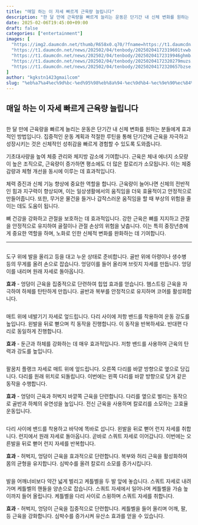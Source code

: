 ```yaml
---
title: "매일 하는 이 자세 빠르게 근육량 늘립니다"
description: "한 달 만에 근육량을 빠르게 늘리는 운동은 단기간 내 신체 변화를 원하는 분들에게 효과적인 방법입니다. 집중적인 운동 계획과 적절한 루틴을 통해 단기간에 근육을 자극하고 성장시키는 것은 신체적인 성취감을 빠르게 경험할 수 있도록 도와줍니다."
date: 2025-02-06T19:45:00+09:00
draft: false
categories: ["entertainment"]
images: [
  "https://img2.daumcdn.net/thumb/R658x0.q70/?fname=https://t1.daumcdn.net/news/202502/04/tenbody/20250204172319272idrp.jpg"
  "https://t1.daumcdn.net/news/202502/04/tenbody/20250204172319601tvwb.gif"
  "https://t1.daumcdn.net/news/202502/04/tenbody/20250204172319946ghmb.gif"
  "https://t1.daumcdn.net/news/202502/04/tenbody/20250204172320279muzs.gif"
  "https://t1.daumcdn.net/news/202502/04/tenbody/20250204172320657bzse.gif"
]
author: "kgkstn1423gmailcom"
slug: "%eb%a7%a4%ec%9d%bc-%ed%95%98%eb%8a%94-%ec%9d%b4-%ec%9e%90%ec%84%b8-%eb%b9%a0%eb%a5%b4%ea%b2%8c-%ea%b7%bc%ec%9c%a1%eb%9f%89-%eb%8a%98%eb%a6%bd%eb%8b%88%eb%8b%a4"
---
```


<h2 >매일 하는 이 자세 빠르게 근육량 늘립니다</h2> <figure ><img src="https://img2.daumcdn.net/thumb/R658x0.q70/?fname=https://t1.daumcdn.net/news/202502/04/tenbody/20250204172319272idrp.jpg" alt=""/></figure> <p>한 달 만에 근육량을 빠르게 늘리는 운동은 단기간 내 신체 변화를 원하는 분들에게 효과적인 방법입니다. 집중적인 운동 계획과 적절한 루틴을 통해 단기간에 근육을 자극하고 성장시키는 것은 신체적인 성취감을 빠르게 경험할 수 있도록 도와줍니다.</p> <p>기초대사량을 높여 체중 관리와 체지방 감소에 기여합니다. 근육은 체내 에너지 소모량이 높은 조직으로, 근육량이 증가하면 평소에도 더 많은 칼로리가 소모됩니다. 이는 체중 감량과 체형 개선을 동시에 이루는 데 효과적입니다.</p> <p>체력 증진과 신체 기능 향상에 중요한 역할을 합니다. 근육량이 늘어나면 신체의 전반적인 힘과 지구력이 향상되며, 이는 일상생활에서의 움직임을 더욱 효율적이고 안정적으로 만들어줍니다. 또한, 무거운 물건을 들거나 갑작스러운 움직임을 할 때 부상의 위험을 줄이는 데도 도움이 됩니다.</p> <p>뼈 건강을 강화하고 관절을 보호하는 데 효과적입니다. 강한 근육은 뼈를 지지하고 관절을 안정적으로 유지하여 골절이나 관절 손상의 위험을 낮춥니다. 이는 특히 중장년층에게 중요한 역할을 하며, 노화로 인한 신체적 변화를 완화하는 데 기여합니다.</p> <hr /> <figure ><img src="https://t1.daumcdn.net/news/202502/04/tenbody/20250204172319601tvwb.gif" alt=""/></figure> <p>도구 위에 발을 올리고 등을 대고 누운 상태로 준비합니다. 골반 위에 아령이나 생수병 등의 무게를 올려 손으로 잡습니다. 엉덩이를 들어 올리며 브릿지 자세를 만듭니다. 엉덩이를 내리며 원래 자세로 돌아옵니다.</p> <p><strong>효과</strong> - 엉덩이 근육을 집중적으로 단련하여 힙업 효과를 얻습니다. 햄스트링 근육을 자극하여 하체를 탄탄하게 만듭니다. 골반과 복부를 안정적으로 유지하며 코어를 활성화합니다.</p> <figure ><img src="https://t1.daumcdn.net/news/202502/04/tenbody/20250204172319946ghmb.gif" alt=""/></figure> <p>매트 위에 네발기기 자세로 엎드립니다. 다리 사이에 저항 밴드를 착용하여 운동 강도를 높입니다. 왼발을 뒤로 뻗으며 킥 동작을 진행합니다. 이 동작을 반복하세요. 반대편 다리로 동일하게 진행합니다.</p> <p><strong>효과</strong> - 둔근과 하체를 강화하는 데 매우 효과적입니다. 저항 밴드를 사용하여 근육의 탄력과 강도를 높입니다.</p> <figure ><img src="https://t1.daumcdn.net/news/202502/04/tenbody/20250204172320279muzs.gif" alt=""/></figure> <p>팔꿈치 플랭크 자세로 매트 위에 엎드립니다. 오른쪽 다리를 바깥 방향으로 옆으로 당깁니다. 다리를 원래 위치로 되돌립니다. 이번에는 왼쪽 다리를 바깥 방향으로 당겨 같은 동작을 수행합니다.</p> <p><strong>효과</strong> - 엉덩이 근육과 허벅지 바깥쪽 근육을 단련합니다. 다리를 옆으로 벌리는 동작으로 골반과 하체의 유연성을 높입니다. 전신 근육을 사용하며 칼로리를 소모하는 고효율 운동입니다.</p> <figure ><img src="https://t1.daumcdn.net/news/202502/04/tenbody/20250204172320657bzse.gif" alt=""/></figure> <p>다리 사이에 밴드를 착용하고 바닥에 똑바로 섭니다. 왼발을 뒤로 뻗어 런지 자세를 취합니다. 런지에서 원래 자세로 돌아옵니다. 곧바로 스쿼트 자세로 이어갑니다. 이번에는 오른발을 뒤로 뻗어 런지 자세를 반복합니다.</p> <p><strong>효과</strong> - 허벅지, 엉덩이 근육을 효과적으로 단련합니다. 복부와 허리 근육을 활성화하여 몸의 균형을 유지합니다. 심박수를 올려 칼로리 소모를 증가시킵니다.</p> <figure ><img src="https://t1.daumcdn.net/news/202502/04/tenbody/20250204172321374ocnv.gif" alt=""/></figure> <p>발을 어깨너비보다 약간 넓게 벌리고 케틀벨을 두 발 앞에 놓습니다. 스쿼트 자세로 내려가며 케틀벨의 핸들을 양손으로 잡습니다. 스쿼트 자세에서 일어나며 케틀벨을 가슴 높이까지 들어 올립니다. 케틀벨을 다리 사이로 스윙하며 스쿼트 자세를 취합니다.</p> <p><strong>효과</strong> - 허벅지, 엉덩이 근육을 집중적으로 단련합니다. 케틀벨을 들어 올리며 어깨, 팔, 등 근육을 강화합니다. 심박수를 증가시켜 유산소 효과를 얻을 수 있습니다.</p>